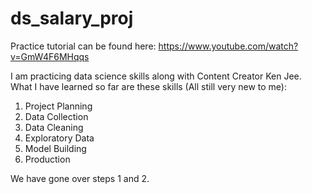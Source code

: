 # ds_salary_proj

Practice tutorial can be found here: https://www.youtube.com/watch?v=GmW4F6MHqqs

I am practicing data science skills along with Content Creator Ken Jee. 
What I have learned so far are these skills (All still very new to me):

1. Project Planning
2. Data Collection
3. Data Cleaning
4. Exploratory Data
5. Model Building
6. Production 

We have gone over steps 1 and 2. 
